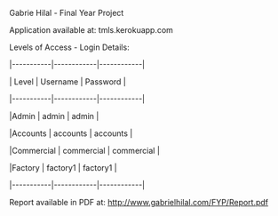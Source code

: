 Gabrie Hilal - Final Year Project

Application available at: tmls.kerokuapp.com

Levels of Access - Login Details:

|-----------|------------|------------|

|   Level   |  Username  |  Password  |

|-----------|------------|------------|

|Admin      | admin      | admin      |

|Accounts   | accounts   | accounts   |

|Commercial | commercial | commercial |

|Factory    | factory1   | factory1   |

|-----------|------------|------------|


Report available in PDF at: http://www.gabrielhilal.com/FYP/Report.pdf
